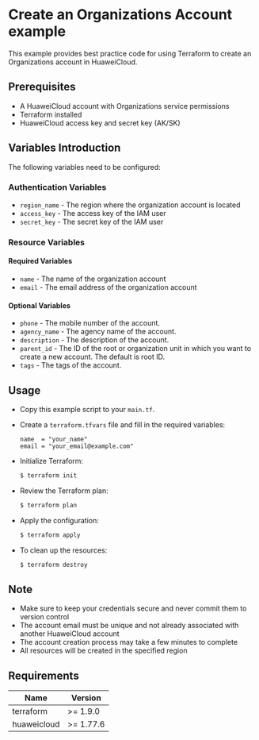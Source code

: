 # Create an Organizations Account example

This example provides best practice code for using Terraform to create an Organizations account in HuaweiCloud.

## Prerequisites

* A HuaweiCloud account with Organizations service permissions
* Terraform installed
* HuaweiCloud access key and secret key (AK/SK)

## Variables Introduction

The following variables need to be configured:

### Authentication Variables

* `region_name` - The region where the organization account is located
* `access_key` - The access key of the IAM user
* `secret_key` - The secret key of the IAM user

### Resource Variables

#### Required Variables

* `name` - The name of the organization account
* `email` - The email address of the organization account

#### Optional Variables

* `phone` - The mobile number of the account.
* `agency_name` - The agency name of the account.
* `description` - The description of the account.
* `parent_id` - The ID of the root or organization unit in which you want to create a new account. The default is root ID.
* `tags` - The tags of the account.

## Usage

* Copy this example script to your `main.tf`.

* Create a `terraform.tfvars` file and fill in the required variables:

  ```hcl
  name  = "your_name"
  email = "your_email@example.com"
  ```

* Initialize Terraform:

  ```bash
  $ terraform init
  ```

* Review the Terraform plan:

  ```bash
  $ terraform plan
  ```

* Apply the configuration:

  ```bash
  $ terraform apply
  ```

* To clean up the resources:

  ```bash
  $ terraform destroy
  ```

## Note

* Make sure to keep your credentials secure and never commit them to version control
* The account email must be unique and not already associated with another HuaweiCloud account
* The account creation process may take a few minutes to complete
* All resources will be created in the specified region

## Requirements

| Name | Version |
| ---- | ---- |
| terraform | >= 1.9.0 |
| huaweicloud | >= 1.77.6 |
